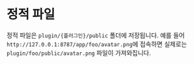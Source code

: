 # 정적 파일
정적 파일은 `plugin/{플러그인}/public` 폴더에 저장됩니다.
예를 들어 `http://127.0.0.1:8787/app/foo/avatar.png`에 접속하면 실제로는 `plugin/foo/public/avatar.png` 파일이 가져와집니다.
